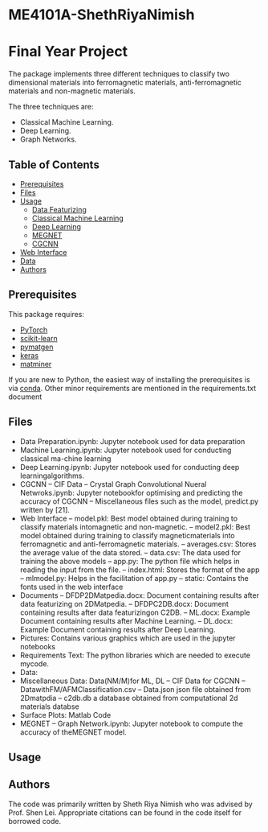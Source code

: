 # ME4101A-ShethRiyaNimish
# Final Year Project


The package implements three different techniques to classify two dimensional materials into ferromagnetic materials, anti-ferromagnetic materials and non-magnetic materials. 

The three techniques are:

- Classical Machine Learning.
- Deep Learning.
- Graph Networks.


## Table of Contents

- [Prerequisites](#prerequisites)
- [Files](#files)
- [Usage](#usage)
  - [Data Featurizing](#define-a-customized-dataset)
  - [Classical Machine Learning](#train-a-cgcnn-model)
  - [Deep Learning](#predict-material-properties-with-a-pre-trained-cgcnn-model)
  - [MEGNET](#megnet)
  - [CGCNN](#cgcnn)
- [Web Interface](#wi)
- [Data](#data)
- [Authors](#authors)




##  Prerequisites

This package requires:

- [PyTorch](http://pytorch.org)
- [scikit-learn](http://scikit-learn.org/stable/)
- [pymatgen](http://pymatgen.org)
- [keras](https://keras.io)
- [matminer](https://matminer.readthedocs.io/en/latest/)


If you are new to Python, the easiest way of installing the prerequisites is via [conda](https://conda.io/docs/index.html). Other minor requirements are mentioned in the requirements.txt document

## Files
- Data Preparation.ipynb:  Jupyter notebook used for data preparation
- Machine Learning.ipynb:  Jupyter notebook used for conducting classical ma-chine learning
- Deep  Learning.ipynb:  Jupyter  notebook  used  for  conducting  deep  learningalgorithms.
- CGCNN
   – CIF Data 
   – Crystal Graph Convolutional Nueral Netwroks.ipynb:  Jupyter notebookfor optimising and predicting the accuracy of CGCNN
   – Miscellaneous files such as the model, predict.py written by [21].
- Web Interface
 – model.pkl: Best model obtained during training to classify materials intomagnetic and non-magnetic.
 – model2.pkl:  Best  model  obtained  during  training  to  classify  magneticmaterials into ferromagnetic and anti-ferromagnetic materials.
 – averages.csv:  Stores the average value of the data stored.
 – data.csv:  The data used for training the above models
 – app.py:  The python file which helps in reading the input from the file.
 – index.html:  Stores the format of the app
 – mlmodel.py:  Helps in the facilitation of app.py
 – static:  Contains the fonts used in the web interface
- Documents
 – DFDP2DMatpedia.docx: Document containing results after data featurizing on 2DMatpedia.
 – DFDPC2DB.docx:  Document  containing  results  after  data  featurizingon C2DB.
 – ML.docx: Example Document containing results after Machine Learning.
 – DL.docx:  Example Document containing results after Deep Learning.
- Pictures:  Contains various graphics which are used in the jupyter notebooks
- Requirements  Text:  The  python  libraries  which  are  needed  to  execute  mycode.
- Data:
- Miscellaneous Data:  Data(NM/M)for ML, DL
 – CIF Data for CGCNN
 – DatawithFM/AFMClassification.csv
 – Data.json json file obtained from 2Dmatpdia
 – c2db.db a database obtained from computational 2d materials databse
- Surface Plots:  Matlab Code
- MEGNET
 – Graph Network.ipynb: Jupyter notebook to compute the accuracy of theMEGNET model.

## Usage





## Authors

The code was primarily written by Sheth Riya Nimish who was advised by Prof. Shen Lei. 
Appropriate citations can be found in the code itself for borrowed code.


